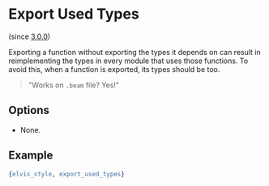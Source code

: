 # Export Used Types

(since [3.0.0](https://github.com/inaka/elvis_core/releases/tag/3.0.0))

Exporting a function without exporting the types it depends on can result in
reimplementing the types in every module that uses those functions. To avoid
this, when a function is exported, its types should be too.

> "Works on `.beam` file? Yes!"

## Options

- None.

## Example

```erlang
{elvis_style, export_used_types}
```
